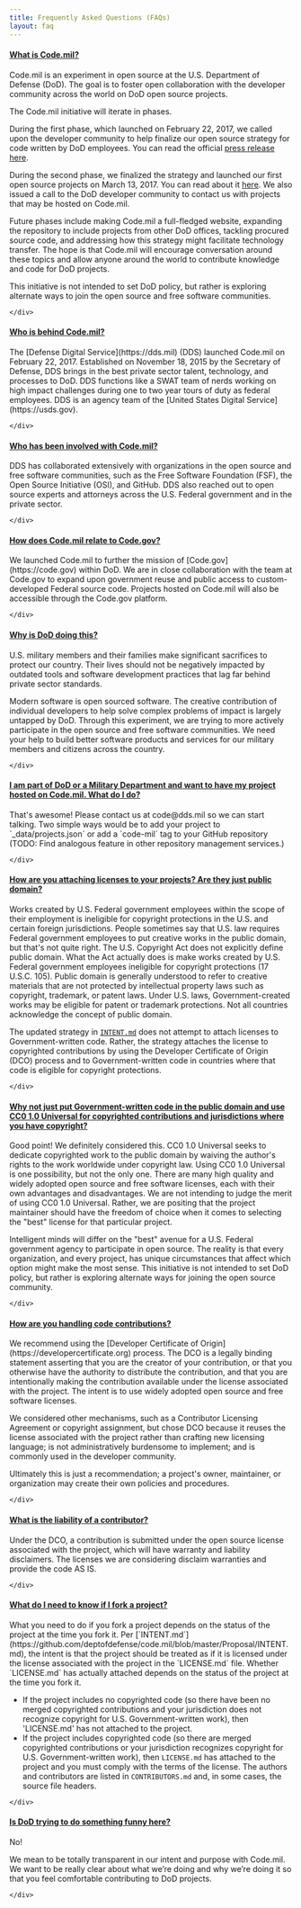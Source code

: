 ```yaml
---
title: Frequently Asked Questions (FAQs)
layout: faq
---
```



<div class="panel css3-shadow">      
  <div class="panel-heading" role="tab" id="FAQ1">
    <a class="collapse_switch" role="button" data-toggle="collapse" href="#FAQ1a" aria-expanded="true" aria-controls="collapseOne">
      <h4 class="panel-title text-left">          
        <span class="glyphicon glyphicon-plus-sign"> </span> What is Code.mil?          
      </h4>
    </a>
  </div>      
  <div id="FAQ1a" class="panel-collapse collapse" role="tabpanel" aria-labelledby="headingOne">
    <div class="panel-body">

<section markdown="1">
Code.mil is an experiment in open source at the U.S. Department of Defense (DoD). The goal is to foster open collaboration with the developer community across the world on DoD open source projects.  

The Code.mil initiative will iterate in phases. 

During the first phase, which launched on February 22, 2017, we called upon the developer community to help finalize our open source strategy for code written by DoD employees. You can read the official [press release here](https://www.defense.gov/News/News-Releases/News-Release-View/Article/1092364/dod-announces-the-launch-of-codemil-an-experiment-in-open-source). 

During the second phase, we finalized the strategy and launched our first open source projects on March 13, 2017. You can read about it [here](https://medium.com/@DefenseDigitalService/code-mil-an-open-source-initiative-at-the-pentagon-5ae4986b79bc#.tphs4mxqp). We also issued a call to the DoD developer community to contact us with projects that may be hosted on Code.mil.

Future phases include making Code.mil a full-fledged website, expanding the repository to include projects from other DoD offices, tackling procured source code, and addressing how this strategy might facilitate technology transfer. The hope is that Code.mil will encourage conversation around these topics and allow anyone around the world to contribute knowledge and code for DoD projects.

This initiative is not intended to set DoD policy, but rather is exploring alternate ways to join the open source and free software communities.
</section> 

    </div>
  </div>
</div>
<div class="panel css3-shadow">
  <div class="panel-heading" role="tab" id="FAQ2">
    <a class="collapse_switch" role="button" data-toggle="collapse" href="#FAQ2a" aria-expanded="true" aria-controls="collapseOne">
      <h4 class="panel-title">
        <span class="glyphicon glyphicon-plus-sign"> </span> Who is behind Code.mil?
      </h4>
    </a>
  </div>
  <div id="FAQ2a" class="panel-collapse collapse" role="tabpanel" aria-labelledby="headingOne">
    <div class="panel-body">

<section markdown="1">
The [Defense Digital Service](https://dds.mil) (DDS) launched Code.mil on February 22, 2017. Established on November 18, 2015 by the Secretary of Defense, DDS brings in the best private sector talent, technology, and processes to DoD. DDS functions like a SWAT team of nerds working on high impact challenges during one to two year tours of duty as federal employees. DDS is an agency team of the [United States Digital Service](https://usds.gov).
</section>

    </div>
  </div>
</div>

<div class="panel css3-shadow">
  <div class="panel-heading" role="tab" id="FAQ3">
    <a class="collapse_switch" role="button" data-toggle="collapse" href="#FAQ3a" aria-expanded="true" aria-controls="collapseOne">           
      <h4 class="panel-title">
        <span class="glyphicon glyphicon-plus-sign"> </span> Who has been involved with Code.mil?
      </h4>
    </a>
  </div>
  <div id="FAQ3a" class="panel-collapse collapse" role="tabpanel" aria-labelledby="headingOne">
    <div class="panel-body">

<section markdown="1">
DDS has collaborated extensively with organizations in the open source and free software communities, such as the Free Software Foundation (FSF), the Open Source Initiative (OSI), and GitHub. DDS also reached out to open source experts and attorneys across the U.S. Federal government and in the private sector. 
</section>

    </div>
  </div>
</div>

<div class="panel css3-shadow">
  <div class="panel-heading" role="tab" id="FAQ4">
    <a class="collapse_switch" role="button" data-toggle="collapse" href="#FAQ4a" aria-expanded="true" aria-controls="collapseOne">
      <h4 class="panel-title">  
        <span class="glyphicon glyphicon-plus-sign"> </span> How does Code.mil relate to Code.gov?
      </h4>
    </a>
  </div>
  <div id="FAQ4a" class="panel-collapse collapse" role="tabpanel" aria-labelledby="headingOne">
    <div class="panel-body">

<section markdown="1">
We launched Code.mil to further the mission of [Code.gov](https://code.gov) within DoD. We are in close collaboration with the team at Code.gov to expand upon government reuse and public access to custom-developed Federal source code. Projects hosted on Code.mil will also be accessible through the Code.gov platform.
</section>

    </div>
  </div>
</div>

<div class="panel css3-shadow">
  <div class="panel-heading" role="tab" id="FAQ5">
    <a class="collapse_switch" role="button" data-toggle="collapse" href="#FAQ5a" aria-expanded="true" aria-controls="collapseOne">
      <h4 class="panel-title">
        <span class="glyphicon glyphicon-plus-sign"> </span> Why is DoD doing this?
      </h4>
    </a>
  </div>
  <div id="FAQ5a" class="panel-collapse collapse" role="tabpanel" aria-labelledby="headingOne">
    <div class="panel-body">

<section markdown="1">
U.S. military members and their families make significant sacrifices to protect our country. Their lives should not be negatively impacted by outdated tools and software development practices that lag far behind private sector standards.

Modern software is open sourced software. The creative contribution of individual developers to help solve complex problems of impact is largely untapped by DoD. Through this experiment, we are trying to more actively participate in the open source and free software communities. We need your help to build better software products and services for our military members and citizens across the country.
</section>

    </div>
  </div>
</div>

<div class="panel css3-shadow">
  <div class="panel-heading" role="tab" id="FAQ6">
    <a class="collapse_switch" role="button" data-toggle="collapse" href="#FAQ6a" aria-expanded="true" aria-controls="collapseOne">
      <h4 class="panel-title">
        <span class="glyphicon glyphicon-plus-sign"> </span> I am part of DoD or a Military Department and want to have my project hosted on Code.mil. What do I do?
      </h4>
    </a>
  </div>
  <div id="FAQ6a" class="panel-collapse collapse" role="tabpanel" aria-labelledby="headingOne">
    <div class="panel-body">

<section markdown="1">
That's awesome! Please contact us at code@dds.mil so we can start talking. Two simple ways would be to add your project to `_data/projects.json` or add a `code-mil` tag to your GitHub repository (TODO: Find analogous feature in other repository management services.)
</section>

    </div>
  </div>
</div>

<div class="panel css3-shadow">
  <div class="panel-heading" role="tab" id="FAQ7">
    <a class="collapse_switch" role="button" data-toggle="collapse" href="#FAQ7a" aria-expanded="true" aria-controls="collapseOne">
      <h4 class="panel-title">
        <span class="glyphicon glyphicon-plus-sign"> </span> How are you attaching licenses to your projects? Are they just public domain?
      </h4>
    </a>
  </div>
  <div id="FAQ7a" class="panel-collapse collapse" role="tabpanel" aria-labelledby="headingOne">
    <div class="panel-body">

<section markdown="1">
Works created by U.S. Federal government employees within the scope of their employment is ineligible for copyright protections in the U.S. and certain foreign jurisdictions. People sometimes say that U.S. law requires Federal government employees to put creative works in the public domain, but that's not quite right. The U.S. Copyright Act does not explicitly define public domain. What the Act actually does is make works created by U.S. Federal government employees ineligible for copyright protections (17 U.S.C. 105). Public domain is generally understood to refer to creative materials that are not protected by intellectual property laws such as copyright, trademark, or patent laws. Under U.S. laws, Government-created works may be eligible for patent or trademark protections. Not all countries acknowledge the concept of public domain.

The updated strategy in [`INTENT.md`](https://github.com/deptofdefense/code.mil/blob/master/Proposal/INTENT.md) does not attempt to attach licenses to Government-written code. Rather, the strategy attaches the license to copyrighted contributions by using the Developer Certificate of Origin (DCO) process and to Government-written code in countries where that code is eligible for copyright protections.
</section>

    </div>
  </div>
</div>

<div class="panel css3-shadow">
  <div class="panel-heading" role="tab" id="FAQ8">
    <a class="collapse_switch" role="button" data-toggle="collapse" href="#FAQ8a" aria-expanded="true" aria-controls="collapseOne">
      <h4 class="panel-title">
        <span class="glyphicon glyphicon-plus-sign"> </span> Why not just put Government-written code in the public domain and use CC0 1.0 Universal for copyrighted contributions and jurisdictions where you have copyright?
      </h4>
    </a>
  </div>
  <div id="FAQ8a" class="panel-collapse collapse" role="tabpanel" aria-labelledby="headingOne">
    <div class="panel-body">

<section markdown="1">
Good point! We definitely considered this. CC0 1.0 Universal seeks to dedicate copyrighted work to the public domain by waiving the author's rights to the work worldwide under copyright law. Using CC0 1.0 Universal is one possibility, but not the only one. There are many high quality and widely adopted open source and free software licenses, each with their own advantages and disadvantages. We are not intending to judge the merit of using CC0 1.0 Universal. Rather, we are positing that the project maintainer should have the freedom of choice when it comes to selecting the "best" license for that particular project. 

Intelligent minds will differ on the "best" avenue for a U.S. Federal government agency to participate in open source. The reality is that every organization, and every project, has unique circumstances that affect which option might make the most sense. This initiative is not intended to set DoD policy, but rather is exploring alternate ways for joining the open source community.
</section>

    </div>
  </div>
</div>

<div class="panel css3-shadow">
  <div class="panel-heading" role="tab" id="FAQ9">
    <a class="collapse_switch" role="button" data-toggle="collapse" href="#FAQ9a" aria-expanded="true" aria-controls="collapseOne">
      <h4 class="panel-title">
        <span class="glyphicon glyphicon-plus-sign"> </span> How are you handling code contributions?
      </h4>
    </a>
  </div>
  <div id="FAQ9a" class="panel-collapse collapse" role="tabpanel" aria-labelledby="headingOne">
    <div class="panel-body">

<section markdown="1">
We recommend using the [Developer Certificate of Origin](https://developercertificate.org) process. The DCO is a legally binding statement asserting that you are the creator of your contribution, or that you otherwise have the authority to distribute the contribution, and that you are intentionally making the contribution available under the license associated with the project. The intent is to use widely adopted open source and free software licenses.

We considered other mechanisms, such as a Contributor Licensing Agreement or copyright assignment, but chose DCO because it reuses the license associated with the project rather than crafting new licensing language; is not administratively burdensome to implement; and is commonly used in the developer community.

Ultimately this is just a recommendation; a project's owner, maintainer, or organization may create their own policies and procedures.
</section>

    </div>
  </div>
</div>

<div class="panel css3-shadow">
  <div class="panel-heading" role="tab" id="FAQ10">
    <a class="collapse_switch" role="button" data-toggle="collapse" href="#FAQ10a" aria-expanded="true" aria-controls="collapseOne">
      <h4 class="panel-title">
        <span class="glyphicon glyphicon-plus-sign"> </span> What is the liability of a contributor?
      </h4>
    </a>
  </div>
  <div id="FAQ10a" class="panel-collapse collapse" role="tabpanel" aria-labelledby="headingOne">
    <div class="panel-body">

<section markdown="1">
Under the DCO, a contribution is submitted under the open source license associated with the project, which will have warranty and liability disclaimers. The licenses we are considering disclaim warranties and provide the code AS IS.
</section>

    </div>
  </div>
</div>

<div class="panel css3-shadow">
  <div class="panel-heading" role="tab" id="FAQ11">
    <a class="collapse_switch" role="button" data-toggle="collapse" href="#FAQ11a" aria-expanded="true" aria-controls="collapseOne">
      <h4 class="panel-title">
        <span class="glyphicon glyphicon-plus-sign"> </span> What do I need to know if I fork a project?
      </h4>
    </a>
  </div>
  <div id="FAQ11a" class="panel-collapse collapse" role="tabpanel" aria-labelledby="headingOne">
    <div class="panel-body">

<section markdown="1">
What you need to do if you fork a project depends on the status of the project at the time you fork it. Per [`INTENT.md`](https://github.com/deptofdefense/code.mil/blob/master/Proposal/INTENT.md), the intent is that the project should be treated as if it is licensed under the license associated with the project in the `LICENSE.md` file. Whether `LICENSE.md` has actually attached depends on the status of the project at the time you fork it.

* If the project includes no copyrighted code (so there have been no merged copyrighted contributions and your jurisdiction does not recognize copyright for U.S. Government-written work), then 'LICENSE.md' has not attached to the project.
* If the project includes copyrighted code (so there are merged copyrighted contributions or your jurisdiction recognizes copyright for U.S. Government-written work), then `LICENSE.md` has attached to the project and you must comply with the terms of the license. The authors and contributors are listed in `CONTRIBUTORS.md` and, in some cases, the source file headers.
</section>

    </div>
  </div>
</div>

<div class="panel css3-shadow">
  <div class="panel-heading" role="tab" id="FAQ12">
    <a class="collapse_switch" role="button" data-toggle="collapse" href="#FAQ12a" aria-expanded="true" aria-controls="collapseOne">
      <h4 class="panel-title">
        <span class="glyphicon glyphicon-plus-sign"> </span> Is DoD trying to do something funny here?
      </h4>
    </a>
  </div>
  <div id="FAQ12a" class="panel-collapse collapse" role="tabpanel" aria-labelledby="headingOne">
    <div class="panel-body">

<section markdown="1">
No!

We mean to be totally transparent in our intent and purpose with Code.mil. We want to be really clear about what we’re doing and why we’re doing it so that you feel comfortable contributing to DoD projects.
</section>

    </div>
  </div>
</div>
  